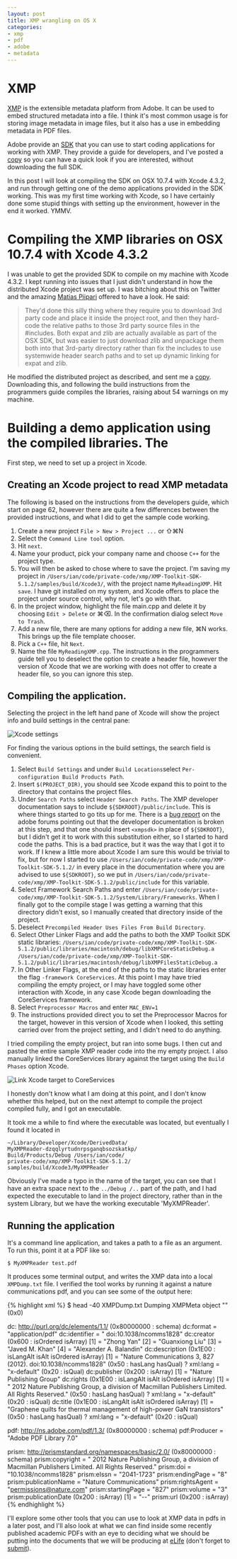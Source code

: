 ```yaml
---
layout: post
title: XMP wrangling on OS X
categories: 
- xmp
- pdf
- adobe
- metadata
---
```


# XMP

[XMP][xmp] is the extensible metadata platform from Adobe. It can be used to embed structured metadata into a file. I think it's most common usage is for storing image metadata in image files, but it also has a use in embedding metadata in PDF files. 

Adobe provide an [SDK][xmpsdk] that you can use to start coding applications for working with XMP. They provide a guide for developers, and I've posted a [copy][dev] so you can have a quick look if you are interested, without downloading the full SDK.

[xmp]: http://www.adobe.com/products/xmp/
[xmpsdk]: http://www.adobe.com/devnet/xmp.html
[dev]: https://dl.dropbox.com/u/2270414/XMPProgrammersGuide.pdf

In this post I will look at compiling the SDK on OSX 10.7.4 with Xcode 4.3.2, and run through getting one of the demo applications provided in the SDK working. This was my first time working with Xcode, so I have certainly done some stupid things with setting up the environment, however in the end it worked. YMMV.

# Compiling the XMP libraries on OSX 10.7.4 with Xcode 4.3.2

I was unable to get the provided SDK to compile on my machine with Xcode 4.3.2. I kept running into issues that I just didn't understand in how the distributed Xcode project was set up. I was bitching about this on Twitter and the amazing [Matias Piipari][mz2] offered to have a look. He said:

[mz2]: https://twitter.com/mz2

>They'd done this silly thing where they require you to download 3rd party code and place it inside the project root, and then they hard-code the relative paths to those 3rd party source files in the #includes. Both expat and zlib are actually available as part of the OSX SDK, but was easier to just download zlib and unpackage them both into that 3rd-party directory rather than fix the includes to use systemwide header search paths and to set up dynamic linking for expat and zlib.

He modified the distributed project as described, and sent me a [copy][working]. Downloading this, and following the build instructions from the programmers guide compiles the libraries, raising about 54 warnings on my machine.

[working]: https://www.dropbox.com/sh/gceyj2ieuvme1aa/9FONH2OF2b

# Building a demo application using the compiled libraries. The 

First step, we need to set up a project in Xcode.

## Creating an Xcode project to read XMP metadata

The following is based on the instructions from the developers guide, which start on page 62, however there are quite a few differences between the provided instructions, and what I did to get the sample code working.

1. Create a new project `File > New > Project ...` or &#8679;&#8984;N
2. Select the `Command Line tool` option.
3. Hit `next`.
4. Name your product, pick your company name and choose `C++` for the project type.
5. You will then be asked to chose where to save the project. I'm saving my project in `/Users/ian/code/private-code/xmp/XMP-Toolkit-SDK-5.1.2/samples/build/Xcode3/`, with the project name `MyReadingXMP`. Hit `save`.
I have git installed on my system, and Xcode offers to place the project under source control, why not, let's go with that.
6. In the project window, highlight the file main.cpp and delete it by choosing `Edit > Delete` or &#8984;&#9003;. In the
confirmation dialog select `Move to Trash`.
7. Add a new file, there are many options for adding a new file, &#8984;N works. This brings up the file template chooser.
8. Pick a `C++` file, hit `Next`.
9. Name the file `MyReadingXMP.cpp`. The instructions in the programmers guide tell you to deselect the option to create a header file, however the version of Xcode that we are working with does not offer to create a header file, so you can ignore this step. 

## Compiling the application. 

Selecting the project in the left hand pane of Xcode will show the project info and build settings in the central pane:

![Xcode settings](/images/Xcode-settings.jpg "Xcode settings")

For finding the various options in the build settings, the search field is convenient.

1. Select `Build Settings` and under `Build Locations`select `Per-configuration Build Products Path`.
2. Insert `$(PROJECT_DIR)`, you should see Xcode expand this to point to the directory that contains the project files. 
3. Under `Search Paths` select `Header Search Paths`. The XMP developer documentation says to include `${SDKROOT}/public/include`. This is where things started to go tits up for me. There is a [bug report][bug] on the adobe forums pointing out that the developer documentation is broken at this step, and that one should insert `<xmpsdk>` in place of `${SDKROOT}`, but I didn't get it to work with this substitution either, so I started to hard code the paths. This is a bad practice, but it was the way that I got it to work. If I knew a little more about Xcode I am sure this would be trivial to fix, but for now I started to use `/Users/ian/code/private-code/xmp/XMP-Toolkit-SDK-5.1.2/` in every place in the documentation where you are advised to use `${SDKROOT}`, so we put in `/Users/ian/code/private-code/xmp/XMP-Toolkit-SDK-5.1.2/public/include` for this variable.
4. Select Framework Search Paths and enter `/Users/ian/code/private-code/xmp/XMP-Toolkit-SDK-5.1.2/System/Library/Frameworks`. When I finally got to the compile stage I was getting a warning that this directory didn't exist, so I manually created that directory inside of the project.
5. Deselect `Precompiled Header Uses Files From Build Directory`.
6. Select Other Linker Flags and add the paths to both the XMP Toolkit SDK static libraries:
`/Users/ian/code/private-code/xmp/XMP-Toolkit-SDK-5.1.2/public/libraries/macintosh/debug/libXMPCoreStaticDebug.a`
`/Users/ian/code/private-code/xmp/XMP-Toolkit-SDK-5.1.2/public/libraries/macintosh/debug/libXMPFilesStaticDebug.a`
7. In Other Linker Flags, at the end of the paths to the static libraries enter the flag `-framework CoreServices`. At this point I may have tried compiling the empty project, or I may have toggled some other interaction with Xcode, in any case Xcode began downloading the CoreServices framework.
8. Select `Preprocessor Macros` and enter `MAC_ENV=1`
9. The instructions provided direct you to set the Preprocessor Macros for the target, however in this version of Xcode when I looked, this setting carried over from the project setting, and I didn't need to do anything.

[bug]: http://forums.adobe.com/message/3234962

I tried compiling the empty project, but ran into some bugs. I then cut and pasted the entire sample XMP reader code into the my empty project. I also manually linked the CoreServices library against the target using the `Build Phases` option Xcode. 

![Link Xcode target to CoreServices](/images/set-services.jpg "Link Xcode target to CoreServices")

I honestly don't know what I am doing at this point, and I don't know whether this helped, but on the next attempt to compile the project compiled fully, and I got an executable. 

It took me a while to find where the executable was located, but eventually I found it located in 

	~/Library/Developer/Xcode/DerivedData/
	MyXMPReader-dzqqlyrtudnrpsganqbsozskatkp/
	Build/Products/Debug /Users/ian/code/
	private-code/xmp/XMP-Toolkit-SDK-5.1.2/
	samples/build/Xcode3/MyXMPReader

Obviously I've made a typo in the name of the target, you can see that I have an extra space next to the `../Debug /..` part of the path, and I had expected the executable to land in the project directory, rather than in the system Library, but we have the working executable 'MyXMPReader'.

## Running the application

It's a command line application, and takes a path to a file as an argument. To run this, point it at a PDF like so:

`$ MyXMPReader test.pdf` 

It produces some terminal output, and writes the XMP data into a local `XMPDump.txt` file. I verified the tool works by running it against a nature communications pdf, and you can see some of the output here:

{% highlight xml %}
$ head -40 XMPDump.txt 
Dumping XMPMeta object ""  (0x0)

   dc:  http://purl.org/dc/elements/1.1/  (0x80000000 : schema)
      dc:format = "application/pdf"
      dc:identifier = "
            doi:10.1038/ncomms1828"
      dc:creator  (0x600 : isOrdered isArray)
         [1] = "Zhong Yan"
         [2] = "Guanxiong Liu"
         [3] = "Javed M. Khan"
         [4] = "Alexander A. Balandin"
      dc:description  (0x1E00 : isLangAlt isAlt isOrdered isArray)
         [1] = "Nature Communications 3, 827 (2012). doi:10.1038/ncomms1828"  (0x50 : hasLang hasQual)
               ? xml:lang = "x-default"  (0x20 : isQual)
      dc:publisher  (0x200 : isArray)
         [1] = "Nature Publishing Group"
      dc:rights  (0x1E00 : isLangAlt isAlt isOrdered isArray)
         [1] = "<C2 A9> 2012 Nature Publishing Group, a division of Macmillan Publishers Limited. All Rights Reserved."  (0x50 : hasLang hasQual)
               ? xml:lang = "x-default"  (0x20 : isQual)
      dc:title  (0x1E00 : isLangAlt isAlt isOrdered isArray)
         [1] = "Graphene quilts for thermal management of high-power GaN transistors"  (0x50 : hasLang hasQual)
               ? xml:lang = "x-default"  (0x20 : isQual)

   pdf:  http://ns.adobe.com/pdf/1.3/  (0x80000000 : schema)
      pdf:Producer = "Adobe PDF Library 7.0"

   prism:  http://prismstandard.org/namespaces/basic/2.0/  (0x80000000 : schema)
      prism:copyright = "
            <C2 A9> 2012 Nature Publishing Group, a division of Macmillan Publishers Limited. All Rights Reserved."
      prism:doi = "10.1038/ncomms1828"
      prism:eIssn = "2041-1723"
      prism:endingPage = "8"
      prism:publicationName = "Nature Communications"
      prism:rightsAgent = "permissions@nature.com"
      prism:startingPage = "827"
      prism:volume = "3"
      prism:publicationDate  (0x200 : isArray)
         [1] = "--"
      prism:url  (0x200 : isArray)
{% endhighlight %}

I'll explore some other tools that you can use to look at XMP data in pdfs in a later post, and I'll also look at what we can find inside some recently published academic PDFs with an eye to deciding what we should be putting into the documents that we will be producing at [eLife][elife] (don't forget to [submit][submit]).

[elife]: http://elifesciences.org/ 
[submit]: http://submit.elifesciences.org/cgi-bin/main.plex